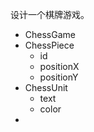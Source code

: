 设计一个棋牌游戏。

- ChessGame
- ChessPiece
  - id
  - positionX
  - positionY
- ChessUnit
  - text
  - color
- 